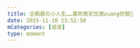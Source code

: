 ```yaml
---
title: 企鹅君の小人生……喜欢雨天饮酒zuang忧郁🍺
date: 2015-11-10 23:52:50
mCategories: [说说]
type: moment
---
```


<div id="pics-20151110235250"></div>

<script>
var data = [
    {"link": "2015-11-10_000000.webp", "type": "shuoshuo"}
];
picsRender(data, "pics-20151110235250");
</script>
